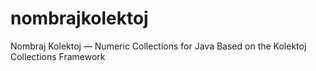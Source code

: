 # nombrajkolektoj
Nombraj Kolektoj — Numeric Collections for Java Based on the Kolektoj Collections Framework
